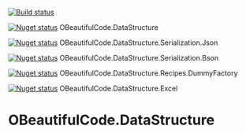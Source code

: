 [![Build status](https://ci.appveyor.com/api/projects/status/te0tkbwpbixu5utb?svg=true)](https://ci.appveyor.com/project/SurajGupta/obeautifulcode-datastructure)

[![Nuget status](https://img.shields.io/nuget/v/OBeautifulCode.DataStructure.svg)](https://www.nuget.org/packages/OBeautifulCode.DataStructure)  OBeautifulCode.DataStructure

[![Nuget status](https://img.shields.io/nuget/v/OBeautifulCode.DataStructure.Serialization.Json.svg)](https://www.nuget.org/packages/OBeautifulCode.DataStructure.Serialization.Json)  OBeautifulCode.DataStructure.Serialization.Json

[![Nuget status](https://img.shields.io/nuget/v/OBeautifulCode.DataStructure.Serialization.Bson.svg)](https://www.nuget.org/packages/OBeautifulCode.DataStructure.Serialization.Bson)  OBeautifulCode.DataStructure.Serialization.Bson

[![Nuget status](https://img.shields.io/nuget/v/OBeautifulCode.DataStructure.Recipes.DummyFactory.svg)](https://www.nuget.org/packages/OBeautifulCode.DataStructure.Recipes.DummyFactory)  OBeautifulCode.DataStructure.Recipes.DummyFactory

[![Nuget status](https://img.shields.io/nuget/v/OBeautifulCode.DataStructure.Excel.svg)](https://www.nuget.org/packages/OBeautifulCode.DataStructure.Excel)  OBeautifulCode.DataStructure.Excel

# OBeautifulCode.DataStructure